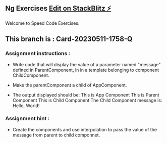## Ng Exercises  [Edit on StackBlitz ⚡️](https://stackblitz.com/edit/ng-exercise1?file=README.md)
Welcome to Speed Code Exercises.

## This branch is : Card-20230511-1758-Q

### Assignment instructions :
- Write code that will display the value of a parameter named "message" defined in ParentComponent, in in a template belonging to component ChildComponent.
- Make the parentComponent a child of AppComponent.

- The output displayed should be:
This is App Component
This is Parent Component
This is Child Component
The Child Component message is: Hello, World!

### Assignment hint :
- Create the components and use interpolation to pass the value of the message from parent to child componnet.
